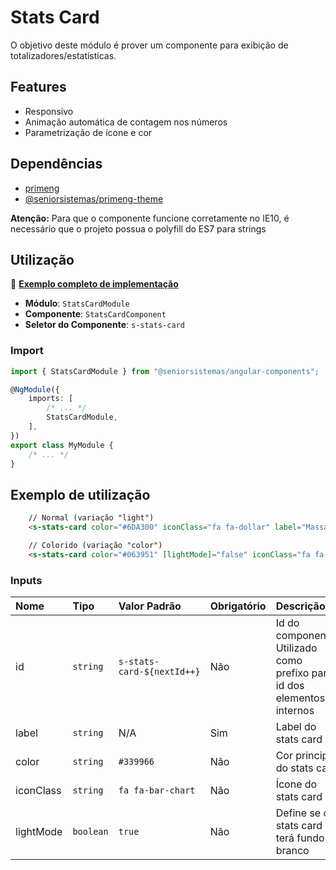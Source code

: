 # Stats Card

O objetivo deste módulo é prover um componente para exibição de totalizadores/estatísticas.

## Features

*   Responsivo
*   Animação automática de contagem nos números
*   Parametrização de ícone e cor

## Dependências

*   [primeng](https://www.npmjs.com/package/primeng)
*   [@seniorsistemas/primeng-theme](https://www.npmjs.com/package/@seniorsistemas/primeng-theme)

**Atenção:** Para que o componente funcione corretamente no IE10, é necessário que o projeto possua o polyfill do ES7 para strings

## Utilização

:star2: [**Exemplo completo de implementação**](../../../../src/app/components/stats-card-showcase)

*   **Módulo**: `StatsCardModule`
*   **Componente**: `StatsCardComponent`
*   **Seletor do Componente**: `s-stats-card`

### Import

```typescript
import { StatsCardModule } from "@seniorsistemas/angular-components";

@NgModule({
    imports: [
        /* ... */
        StatsCardModule,
    ],
})
export class MyModule {
    /* ... */
}
```

## Exemplo de utilização

```html
    // Normal (variação "light")
    <s-stats-card color="#6DA300" iconClass="fa fa-dollar" label="Massa salarial" value="R$ 15.120.000,50"></s-stats-card>

    // Colorido (variação "color")
    <s-stats-card color="#063951" [lightMode]="false" iconClass="fa fa-bar-chart" label="Índice de atraso geral (IAG)" value="7.89%"></s-stats-card>
```

### Inputs

| Nome      | Tipo      | Valor Padrão               | Obrigatório | Descrição                                                               |
| :-------- | :-------- | :------------------------- | :---------- | :---------------------------------------------------------------------- |
| id        | `string`  | `s-stats-card-${nextId++}` | Não         | Id do componente. Utilizado como prefixo para id dos elementos internos |
| label     | `string`  | N/A                        | Sim         | Label do stats card                                                     |
| color     | `string`  | `#339966`                  | Não         | Cor principal do stats card                                             |
| iconClass | `string`  | `fa fa-bar-chart`          | Não         | Ícone do stats card                                                     |
| lightMode | `boolean` | `true`                     | Não         | Define se o stats card terá fundo branco                                |
